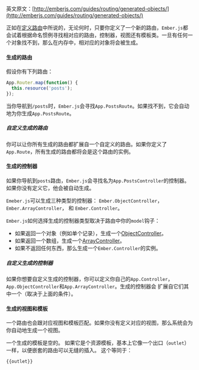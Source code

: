英文原文：[http://emberjs.com/guides/routing/generated-objects/](http://emberjs.com/guides/routing/generated-objects/)

正如在[定义路由][1]中所说的，无论何时，只要你定义了一个新的路由，`Ember.js`都会试着根据命名惯例寻找相对应的路由，控制器，视图还有模板类。一旦有任何一个对象找不到，那么在内存中，相对应的对象将会被生成。

[1]: /guides/routing/defining-your-routes

#### 生成的路由

假设你有下列路由：

```javascript
App.Router.map(function() {
  this.resource('posts');
});
```

当你导航到`/posts`时，`Ember.js`会寻找`App.PostsRoute`。如果找不到，它会自动地为你生成`App.PostsRoute`。


##### 自定义生成的路由 

你可以让你所有生成的路由都扩展自一个自定义的路由。如果你定义了`App.Route`，所有生成的路由都将会是这个路由的实例。


#### 生成的控制器 


如果你导航到`posts`路由，`Ember.js`会寻找名为`App.PostsController`的控制器。如果你没有定义它，他会被自动生成。

`Emeber.js`可以生成三种类型的控制器：
`Ember.ObjectController`， `Ember.ArrayController`， 和 `Ember.Controller`。

`Ember.js`如何选择生成的控制器类型取决于路由中你的`model`钩子：

- 如果返回一个对象（例如单个记录），生成一个[ObjectController][2]。
- 如果返回一个数组，生成一个[ArrayController][3]。
- 如果不返回任何东西，那么生成一个`Ember.Controller`的实例。


[2]: /guides/controllers/representing-a-single-model-with-objectcontroller
[3]: /guides/controllers/representing-multiple-models-with-arraycontroller


#####  自定义生成的控制器

如果你想要自定义生成的控制器，你可以定义你自己的`App.Controller`，`App.ObjectController`和`App.ArrayController`。生成的控制器会
扩展自它们其中一个（取决于上面的条件）。


#### 生成的视图和模板 

一个路由也会跟对应视图和模板匹配。如果你没有定义对应的视图，那么系统会为你自动地生成一个视图。

一个生成的模板是空的。
如果它是个资源模板，基本上它像一个出口（`outlet`）一样，以便嵌套的路由可以无缝的插入。
这个等同于：

```html
{{outlet}}
```



